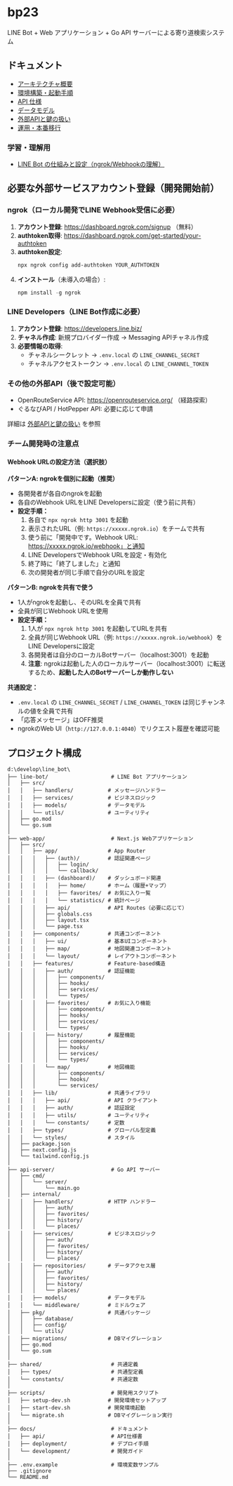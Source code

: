 # bp23

LINE Bot + Web アプリケーション + Go API サーバーによる寄り道検索システム

## ドキュメント

- [アーキテクチャ概要](docs/architecture.md)
- [環境構築・起動手順](docs/setup.md)
- [API 仕様](docs/api.md)
- [データモデル](docs/data-model.md)
- [外部APIと鍵の扱い](docs/external-apis.md)
- [運用・本番移行](docs/operations.md)

### 学習・理解用

- [LINE Bot の仕組みと設定（ngrok/Webhookの理解）](docs/line-bot-explanation.md)

## 必要な外部サービスアカウント登録（開発開始前）

### ngrok（ローカル開発でLINE Webhook受信に必要）
1. **アカウント登録**: https://dashboard.ngrok.com/signup （無料）
2. **authtoken取得**: https://dashboard.ngrok.com/get-started/your-authtoken
3. **authtoken設定**:
   ```powershell
   npx ngrok config add-authtoken YOUR_AUTHTOKEN
   ```
4. **インストール**（未導入の場合）:
   ```powershell
   npm install -g ngrok
   ```

### LINE Developers（LINE Bot作成に必要）
1. **アカウント登録**: https://developers.line.biz/
2. **チャネル作成**: 新規プロバイダー作成 → Messaging APIチャネル作成
3. **必要情報の取得**:
   - チャネルシークレット → `.env.local` の `LINE_CHANNEL_SECRET`
   - チャネルアクセストークン → `.env.local` の `LINE_CHANNEL_TOKEN`

### その他の外部API（後で設定可能）
- OpenRouteService API: https://openrouteservice.org/ （経路探索）
- ぐるなびAPI / HotPepper API: 必要に応じて申請

詳細は [外部APIと鍵の扱い](docs/external-apis.md) を参照

### チーム開発時の注意点

#### Webhook URLの設定方法（選択肢）

**パターンA: ngrokを個別に起動（推奨）**
- 各開発者が各自のngrokを起動
- 各自のWebhook URLをLINE Developersに設定（使う前に共有）
- **設定手順：**
  1. 各自で `npx ngrok http 3001` を起動
  2. 表示されたURL（例: `https://xxxxx.ngrok.io`）をチームで共有
  3. 使う前に「開発中です。Webhook URL: https://xxxxx.ngrok.io/webhook」と通知
  4. LINE DevelopersでWebhook URLを設定・有効化
  5. 終了時に「終了しました」と通知
  6. 次の開発者が同じ手順で自分のURLを設定

**パターンB: ngrokを共有で使う**
- 1人がngrokを起動し、そのURLを全員で共有
- 全員が同じWebhook URLを使用
- **設定手順：**
  1. 1人が `npx ngrok http 3001` を起動してURLを共有
  2. 全員が同じWebhook URL（例: `https://xxxxx.ngrok.io/webhook`）をLINE Developersに設定
  3. 各開発者は自分のローカルBotサーバー（localhost:3001）を起動
  4. **注意**: ngrokは起動した人のローカルサーバー（localhost:3001）に転送するため、**起動した人のBotサーバーしか動作しない**

**共通設定：**
- `.env.local` の `LINE_CHANNEL_SECRET` / `LINE_CHANNEL_TOKEN` は同じチャンネルの値を全員で共有
- 「応答メッセージ」はOFF推奨
- ngrokのWeb UI（`http://127.0.0.1:4040`）でリクエスト履歴を確認可能


## プロジェクト構成

```
d:\develop\line_bot\
├── line-bot/                    # LINE Bot アプリケーション
│   ├── src/
│   │   ├── handlers/           # メッセージハンドラー
│   │   ├── services/           # ビジネスロジック
│   │   ├── models/             # データモデル
│   │   └── utils/              # ユーティリティ
│   ├── go.mod
│   └── go.sum
│
├── web-app/                     # Next.js Webアプリケーション
│   ├── src/
│   │   ├── app/                # App Router
│   │   │   ├── (auth)/         # 認証関連ページ
│   │   │   │   ├── login/
│   │   │   │   └── callback/
│   │   │   ├── (dashboard)/    # ダッシュボード関連
│   │   │   │   ├── home/       # ホーム（履歴+マップ）
│   │   │   │   ├── favorites/  # お気に入り一覧
│   │   │   │   └── statistics/ # 統計ページ
│   │   │   ├── api/            # API Routes（必要に応じて）
│   │   │   ├── globals.css
│   │   │   ├── layout.tsx
│   │   │   └── page.tsx
│   │   ├── components/         # 共通コンポーネント
│   │   │   ├── ui/             # 基本UIコンポーネント
│   │   │   ├── map/            # 地図関連コンポーネント
│   │   │   └── layout/         # レイアウトコンポーネント
│   │   ├── features/           # Feature-based構造
│   │   │   ├── auth/           # 認証機能
│   │   │   │   ├── components/
│   │   │   │   ├── hooks/
│   │   │   │   ├── services/
│   │   │   │   └── types/
│   │   │   ├── favorites/      # お気に入り機能
│   │   │   │   ├── components/
│   │   │   │   ├── hooks/
│   │   │   │   ├── services/
│   │   │   │   └── types/
│   │   │   ├── history/        # 履歴機能
│   │   │   │   ├── components/
│   │   │   │   ├── hooks/
│   │   │   │   ├── services/
│   │   │   │   └── types/
│   │   │   └── map/            # 地図機能
│   │   │       ├── components/
│   │   │       ├── hooks/
│   │   │       └── services/
│   │   ├── lib/                # 共通ライブラリ
│   │   │   ├── api/            # API クライアント
│   │   │   ├── auth/           # 認証設定
│   │   │   ├── utils/          # ユーティリティ
│   │   │   └── constants/      # 定数
│   │   ├── types/              # グローバル型定義
│   │   └── styles/             # スタイル
│   ├── package.json
│   ├── next.config.js
│   └── tailwind.config.js
│
├── api-server/                  # Go API サーバー
│   ├── cmd/
│   │   └── server/
│   │       └── main.go
│   ├── internal/
│   │   ├── handlers/           # HTTP ハンドラー
│   │   │   ├── auth/
│   │   │   ├── favorites/
│   │   │   ├── history/
│   │   │   └── places/
│   │   ├── services/           # ビジネスロジック
│   │   │   ├── auth/
│   │   │   ├── favorites/
│   │   │   ├── history/
│   │   │   └── places/
│   │   ├── repositories/       # データアクセス層
│   │   │   ├── auth/
│   │   │   ├── favorites/
│   │   │   ├── history/
│   │   │   └── places/
│   │   ├── models/             # データモデル
│   │   └── middleware/         # ミドルウェア
│   ├── pkg/                    # 共通パッケージ
│   │   ├── database/
│   │   ├── config/
│   │   └── utils/
│   ├── migrations/             # DBマイグレーション
│   ├── go.mod
│   └── go.sum
│
├── shared/                      # 共通定義
│   ├── types/                   # 共通型定義
│   └── constants/               # 共通定数
│
├── scripts/                     # 開発用スクリプト
│   ├── setup-dev.sh            # 開発環境セットアップ
│   ├── start-dev.sh            # 開発環境起動
│   └── migrate.sh              # DBマイグレーション実行
│
├── docs/                        # ドキュメント
│   ├── api/                     # API仕様書
│   ├── deployment/              # デプロイ手順
│   └── development/             # 開発ガイド
│
├── .env.example                 # 環境変数サンプル
├── .gitignore
└── README.md
```


